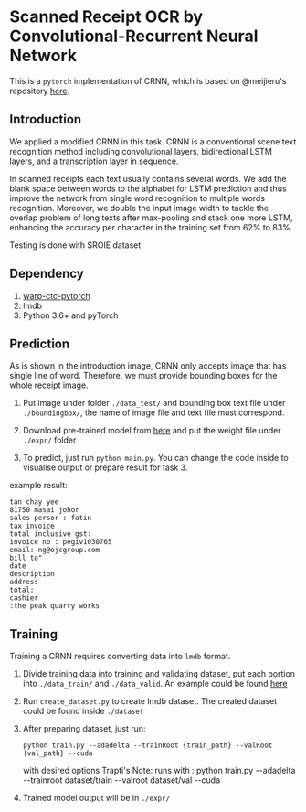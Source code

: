 # Scanned Receipt OCR by Convolutional-Recurrent Neural Network

This is a `pytorch` implementation of CRNN, which is based on @meijieru's repository [here](https://github.com/meijieru/crnn.pytorch).

## Introduction


We applied a modified CRNN in this task. CRNN is a conventional scene text recognition method including convolutional layers, bidirectional LSTM layers, and a transcription layer in sequence. 


In scanned receipts each text usually contains several words. We add the blank space between words to the alphabet for LSTM prediction and thus improve the network from single word recognition to multiple words recognition. Moreover, we double the input image width to tackle the overlap problem of long texts after max-pooling and stack one more LSTM, enhancing the accuracy per character in the training set from 62% to 83%.

Testing is done with SROIE dataset

## Dependency

1. [warp-ctc-pytorch](https://github.com/SeanNaren/warp-ctc/tree/pytorch_bindings/pytorch_binding)
2. lmdb
3. Python 3.6+ and pyTorch

## Prediction

As is shown in the introduction image, CRNN only accepts image that has single line of word. Therefore, we must provide bounding boxes for the whole receipt image.

1. Put image under folder `./data_test/` and bounding box text file under `./boundingbox/`, the name of image file and text file must correspond.

2. Download pre-trained model from [here](https://drive.google.com/open?id=1X3_pNnLNEdwEcgiFrtwvc4uYXzkZ9Zjw) and put the weight file under `./expr/` folder 

3. To predict, just run `python main.py`. You can change the code inside to visualise output or prepare result for task 3.

example result:
```
tan chay yee
81750 masai johor
sales persor : fatin
tax invoice
total inclusive gst:
invoice no : pegiv1030765
email: ng@ojcgroup.com
bill to"
date
description
address
total:
cashier
:the peak quarry works
```

## Training

Training a CRNN requires converting data into `lmdb` format.

1. Divide training data into training and validating dataset, put each portion into `./data_train/` and `./data_valid`. An example could be found [here](https://drive.google.com/open?id=1JKLh7Jq1VXVNW1InKJv6xUrc21zCQNpE)

2. Run `create_dataset.py` to create lmdb dataset. The created dataset could be found inside `./dataset`

3. After preparing dataset, just run:
   ```shell
   python train.py --adadelta --trainRoot {train_path} --valRoot {val_path} --cuda
   ```
   with desired options
   Trapti's Note: runs with : python train.py --adadelta --trainroot dataset/train --valroot dataset/val --cuda

4. Trained model output will be in `./expr/`